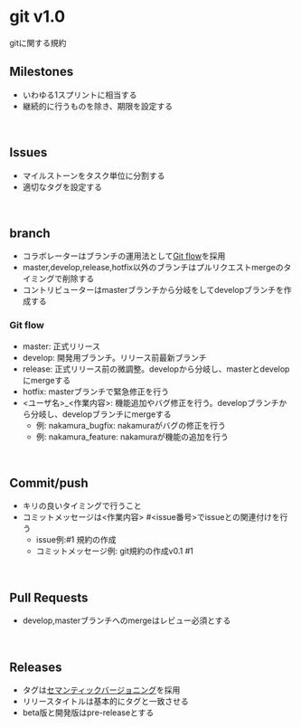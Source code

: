 # git v1.0
gitに関する規約

## Milestones
- いわゆる1スプリントに相当する
- 継続的に行うものを除き、期限を設定する

<br />

## Issues
- マイルストーンをタスク単位に分割する
- 適切なタグを設定する

<br />

## branch
- コラボレーターはブランチの運用法として[Git flow](https://nvie.com/posts/a-successful-git-branching-model/)を採用
- master,develop,release,hotfix以外のブランチはプルリクエストmergeのタイミングで削除する
- コントリビューターはmasterブランチから分岐をしてdevelopブランチを作成する

### Git flow
- master: 正式リリース
- develop: 開発用ブランチ。リリース前最新ブランチ
- release: 正式リリース前の微調整。developから分岐し、masterとdevelopにmergeする
- hotfix: masterブランチで緊急修正を行う
- <ユーザ名>_<作業内容>: 機能追加やバグ修正を行う。developブランチから分岐し、developブランチにmergeする
    - 例: nakamura_bugfix: nakamuraがバグの修正を行う
    - 例: nakamura_feature: nakamuraが機能の追加を行う

<br />

## Commit/push
- キリの良いタイミングで行うこと
- コミットメッセージは<作業内容> #<issue番号>でissueとの関連付けを行う
    - issue例:#1 規約の作成
    - コミットメッセージ例: git規約の作成v0.1 #1

<br />

## Pull Requests
- develop,masterブランチへのmergeはレビュー必須とする

<br />

## Releases
- タグは[セマンティックバージョニング](https://semver.org/lang/ja/)を採用
- リリースタイトルは基本的にタグと一致させる
- beta版と開発版はpre-releaseとする